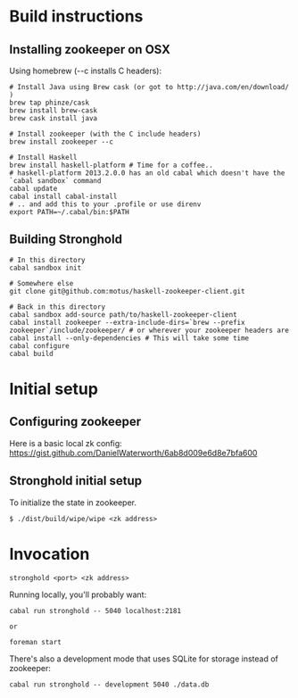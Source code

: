 # Build instructions

## Installing zookeeper on OSX

Using homebrew (--c installs C headers):

    # Install Java using Brew cask (or got to http://java.com/en/download/ )
    brew tap phinze/cask
    brew install brew-cask
    brew cask install java

    # Install zookeeper (with the C include headers)
    brew install zookeeper --c

    # Install Haskell
    brew install haskell-platform # Time for a coffee..
    # haskell-platform 2013.2.0.0 has an old cabal which doesn't have the `cabal sandbox` command
    cabal update
    cabal install cabal-install
    # .. and add this to your .profile or use direnv
    export PATH=~/.cabal/bin:$PATH

## Building Stronghold

    # In this directory
    cabal sandbox init

    # Somewhere else
    git clone git@github.com:motus/haskell-zookeeper-client.git

    # Back in this directory
    cabal sandbox add-source path/to/haskell-zookeeper-client
    cabal install zookeeper --extra-include-dirs=`brew --prefix zookeeper`/include/zookeeper/ # or wherever your zookeeper headers are
    cabal install --only-dependencies # This will take some time
    cabal configure
    cabal build

# Initial setup

## Configuring zookeeper

Here is a basic local zk config: https://gist.github.com/DanielWaterworth/6ab8d009e6d8e7bfa600

## Stronghold initial setup

To initialize the state in zookeeper.

    $ ./dist/build/wipe/wipe <zk address>

# Invocation

    stronghold <port> <zk address>

Running locally, you'll probably want:

    cabal run stronghold -- 5040 localhost:2181

    or

    foreman start

There's also a development mode that uses SQLite for storage instead of zookeeper:

    cabal run stronghold -- development 5040 ./data.db
